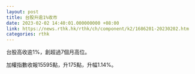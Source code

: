 ```yaml
---
layout: post
title: 台股升逾1%收市
date: 2023-02-02 14:40:01.000000000 +08:00
link: https://news.rthk.hk/rthk/ch/component/k2/1686201-20230202.htm
categories: rthk
---
```


台股高收逾1%，創超過7個月高位。

加權指數收報15595點，升175點，升幅1.14%。
